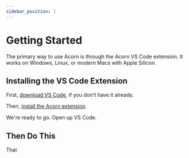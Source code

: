 ```yaml
---
sidebar_position: 1
---
```


# Getting Started

The primary way to use Acorn is through the Acorn VS Code extension.
It works on Windows, Linux, or modern Macs with Apple Silicon.

## Installing the VS Code Extension

First, [download VS Code](https://code.visualstudio.com/), if you don't have it already.

Then, [install the Acorn extension](https://marketplace.visualstudio.com/VSCode).

We're ready to go. Open up VS Code.

## Then Do This

That
